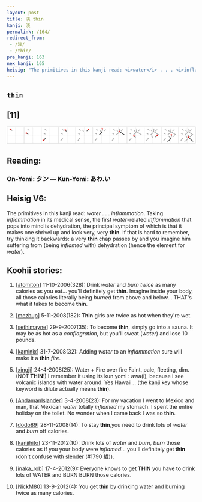 ```yaml
---
layout: post
title: 淡 thin
kanji: 淡
permalink: /164/
redirect_from:
 - /淡/
 - /thin/
pre_kanji: 163
nex_kanji: 165
heisig: "The primitives in this kanji read: <i>water</i> . . . <i>inflammation</i>. Taking <i>inflammation</i> in its medical sense, the first <i>water</i>-related <i>inflammation</i> that pops into mind is dehydration, the principal symptom of which is that it makes one shrivel up and look very, very <b>thin</b>. If that is hard to remember, try thinking it backwards: a very <b>thin</b> chap passes by and you imagine him suffering from (being <i>inflamed</i> with) dehydration (hence the element for <i>water</i>)."
---
```


## `thin`

## [11]

<div class="stroke"><img src="../images/E6B7A1.png" /></div>

## Reading:

### On-Yomi: タン &mdash; Kun-Yomi: あわ.い

## Heisig V6:

The primitives in this kanji read: <i>water</i> . . . <i>inflammation</i>. Taking <i>inflammation</i> in its medical sense, the first <i>water</i>-related <i>inflammation</i> that pops into mind is dehydration, the principal symptom of which is that it makes one shrivel up and look very, very <b>thin</b>. If that is hard to remember, try thinking it backwards: a very <b>thin</b> chap passes by and you imagine him suffering from (being <i>inflamed</i> with) dehydration (hence the element for <i>water</i>).

## Koohii stories:

1) [<a href="http://kanji.koohii.com/profile/atomiton">atomiton</a>] 11-10-2006(328): Drink <em>water</em> and <em>burn twice</em> as many calories as you eat... you&#039;ll definitely get<strong> thin</strong>. Imagine inside your body, all those calories literally being <em>burned</em> from above and below... THAT&#039;s what it takes to become<strong> thin</strong>.

2) [<a href="http://kanji.koohii.com/profile/mezbup">mezbup</a>] 5-11-2008(182): <strong>Thin</strong> girls are twice as hot when they&#039;re wet.

3) [<a href="http://kanji.koohii.com/profile/sethimayne">sethimayne</a>] 29-9-2007(35): To become<strong> thin</strong>, simply go into a sauna. It may be as hot as a <em>conflagration</em>, but you&#039;ll sweat (<em>water</em>) and lose 10 pounds.

4) [<a href="http://kanji.koohii.com/profile/kaminix">kaminix</a>] 31-7-2008(32): Adding <em>water</em> to an <em>inflammation</em> sure will make it a <strong>thin</strong> <em>fire</em>.

5) [<a href="http://kanji.koohii.com/profile/xingji">xingji</a>] 24-4-2008(25): Water + Fire over fire Faint, pale, fleeting, dim. (NOT<strong> THIN</strong>!) I remember it using its kun yomi : awa(i), because i see volcanic islands with water around. Yes Hawaii... (the kanji key whose keyword is dilute actually means<strong> thin</strong>).

6) [<a href="http://kanji.koohii.com/profile/AndamanIslander">AndamanIslander</a>] 3-4-2008(23): For my vacation I went to Mexico and man, that Mexican <em>water</em> totally <em>inflamed</em> my stomach. I spent the entire holiday on the toilet. No wonder when I came back I was so<strong> thin</strong>.

7) [<a href="http://kanji.koohii.com/profile/dodo89">dodo89</a>] 28-11-2008(14): To stay<strong> thin</strong>,you need to drink lots of <em>water</em> and <em>burn</em> off calories.

8) [<a href="http://kanji.koohii.com/profile/kanjihito">kanjihito</a>] 23-11-2012(10): Drink lots of <em>water</em> and <em>burn, burn</em> those calories as if you your body were <em>inflamed</em>... you&#039;ll definitely get<strong> thin</strong> (don&#039;t confuse with <a href="../1790">slender</a> (#1790 繊)).

9) [<a href="http://kanji.koohii.com/profile/inaka_rob">inaka_rob</a>] 17-4-2012(9): Everyone knows to get<strong> THIN</strong> you have to drink lots of WATER and BURN BURN those calories.

10) [<a href="http://kanji.koohii.com/profile/NickM80">NickM80</a>] 13-9-2012(4): You get<strong> thin</strong> by drinking water and burning twice as many calories.
